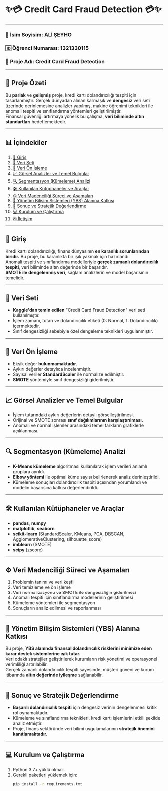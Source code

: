 # ✨💳 Credit Card Fraud Detection 💳✨

---

### 👤 İsim Soyisim: **ALİ ŞEYHO**  
### 🆔 Öğrenci Numarası: **1321330115**  
### 📁 Proje Adı: **Credit Card Fraud Detection**

---

## 🌟 Proje Özeti

Bu **parlak** ve **gelişmiş** proje, kredi kartı dolandırıcılığı tespiti için tasarlanmıştır. Gerçek dünyadan alınan karmaşık ve **dengesiz** veri seti üzerinde derinlemesine analizler yapılmış, makine öğrenimi teknikleri ile anomali tespiti ve sınıflandırma yöntemleri geliştirilmiştir.  
Finansal güvenliği artırmaya yönelik bu çalışma, **veri biliminde altın standartları** hedeflemektedir.

---

## 📊 İçindekiler

1. [🚀 Giriş](#-giriş)  
2. [📂 Veri Seti](#-veri-seti)  
3. [🧹 Veri Ön İşleme](#-veri-ön-işleme)  
4. [📈 Görsel Analizler ve Temel Bulgular](#-görsel-analizler-ve-temel-bulgular)  
5. [🔍 Segmentasyon (Kümeleme) Analizi](#-segmentasyon-kümeleme-analizi)  
6. [🛠 Kullanılan Kütüphaneler ve Araçlar](#-kullanılan-kütüphaneler-ve-araçlar)  
7. [⚙ Veri Madenciliği Süreci ve Aşamaları](#-veri-madenciliği-süreci-ve-aşamaları)  
8. [🏢 Yönetim Bilişim Sistemleri (YBS) Alanına Katkısı](#-yönetim-bilişim-sistemleri-ybs-alanına-katkısı)  
9. [📌 Sonuç ve Stratejik Değerlendirme](#-sonuç-ve-stratejik-değerlendirme)  
10. [💻 Kurulum ve Çalıştırma](#-kurulum-ve-çalıştırma)  
11. [✉ İletişim](#-iletişim)

---

## 🚀 Giriş

Kredi kartı dolandırıcılığı, finans dünyasının **en karanlık sorunlarından biridir.** Bu proje, bu karanlıkta bir ışık yakmak için hazırlandı.  
Anomali tespiti ve sınıflandırma modelleriyle **gerçek zamanlı dolandırıcılık tespiti**, veri biliminde altın değerinde bir başarıdır.  
**SMOTE ile dengelenmiş veri**, sağlam analizlerin ve model başarısının temelidir.

---

## 📂 Veri Seti

- **Kaggle'dan temin edilen** "Credit Card Fraud Detection" veri seti kullanılmıştır.  
- İşlem zamanı, tutarı ve dolandırıcılık etiketi (0: Normal, 1: Dolandırıcılık) içermektedir.  
- Sınıf dengesizliği sebebiyle özel dengeleme teknikleri uygulanmıştır.

---

## 🧹 Veri Ön İşleme

- Eksik değer **bulunmamaktadır**.  
- Aykırı değerler detaylıca incelenmiştir.  
- Sayısal veriler **StandardScaler** ile normalize edilmiştir.  
- **SMOTE** yöntemiyle sınıf dengesizliği giderilmiştir.  

---

## 📈 Görsel Analizler ve Temel Bulgular

- İşlem tutarındaki aykırı değerlerin detaylı görselleştirilmesi.  
- Orijinal ve SMOTE sonrası **sınıf dağılımlarının karşılaştırılması.**  
- Anomali ve normal işlemler arasındaki temel farkların grafiklerle açıklanması.

---

## 🔍 Segmentasyon (Kümeleme) Analizi

- **K-Means kümeleme** algoritması kullanılarak işlem verileri anlamlı gruplara ayrıldı.  
- **Elbow yöntemi** ile optimal küme sayısı belirlenerek analiz derinleştirildi.  
- Kümeleme sonuçları dolandırıcılık tespiti açısından yorumlandı ve modelin başarısına katkısı değerlendirildi.

---

## 🛠 Kullanılan Kütüphaneler ve Araçlar

- **pandas**, **numpy**  
- **matplotlib**, **seaborn**  
- **scikit-learn** (StandardScaler, KMeans, PCA, DBSCAN, AgglomerativeClustering, silhouette_score)  
- **imblearn** (SMOTE)  
- **scipy** (zscore)  

---

## ⚙ Veri Madenciliği Süreci ve Aşamaları

1. Problemin tanımı ve veri keşfi  
2. Veri temizleme ve ön işleme  
3. Veri normalizasyonu ve SMOTE ile dengesizliğin giderilmesi  
4. Anomali tespiti için sınıflandırma modellerinin geliştirilmesi  
5. Kümeleme yöntemleri ile segmentasyon  
6. Sonuçların analiz edilmesi ve raporlanması  

---

## 🏢 Yönetim Bilişim Sistemleri (YBS) Alanına Katkısı

Bu proje, **YBS alanında finansal dolandırıcılık risklerini minimize eden karar destek sistemlerine ışık tutar.**  
Veri odaklı stratejiler geliştirilerek kurumların risk yönetimi ve operasyonel verimliliği artırılabilir.  
Gerçek zamanlı dolandırıcılık tespiti sayesinde, müşteri güveni ve kurum itibarında **altın değerinde iyileşme** sağlanabilir.

---

## 📌 Sonuç ve Stratejik Değerlendirme

- **Başarılı dolandırıcılık tespiti** için dengesiz verinin dengelenmesi kritik rol oynamaktadır.  
- Kümeleme ve sınıflandırma teknikleri, kredi kartı işlemlerini etkili şekilde analiz etmiştir.  
- Proje, finans sektöründe veri bilimi uygulamalarının **stratejik önemini kanıtlamaktadır.**

---

## 💻 Kurulum ve Çalıştırma

1. Python 3.7+ yüklü olmalı.  
2. Gerekli paketleri yüklemek için:  
   ```bash
   pip install -r requirements.txt
